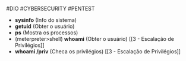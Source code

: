 #DIO #CYBERSECURITY #PENTEST

* **sysinfo** (Info do sistema)
* **getuid** (Obter o usuário)
* **ps** (Mostra os processos)
* (meterpreter>shell) **whoami** (Obter o usuário) [[3 - Escalação de Privilégios]]
* **whoami /priv** (Checa os privilégios)  [[3 - Escalação de Privilégios]]